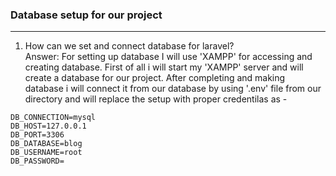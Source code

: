 ### Database setup for our project
----------------------------------
1. How can we set and connect database for laravel?<br/>
Answer: For setting up database I will use 'XAMPP' for accessing and creating database. First of all i will start my 'XAMPP' server and will create a database for our project. After completing and making database i will connect it from our database by using '.env' file from our directory and will replace the setup with proper credentilas as -
```.env
DB_CONNECTION=mysql
DB_HOST=127.0.0.1
DB_PORT=3306
DB_DATABASE=blog
DB_USERNAME=root
DB_PASSWORD=
```